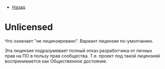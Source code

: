 * [Назад](Readme.md)

# Unlicensed

Что  означает "не лицензировано". Вариант лицензии по-умолчанию. 

Эта лицензия подразумевает полный отказ разработчика от личных прав на ПО в пользу
прав сообщества. Т.е. проект под такой лицензией воспринимается как Общественное
достояние.

